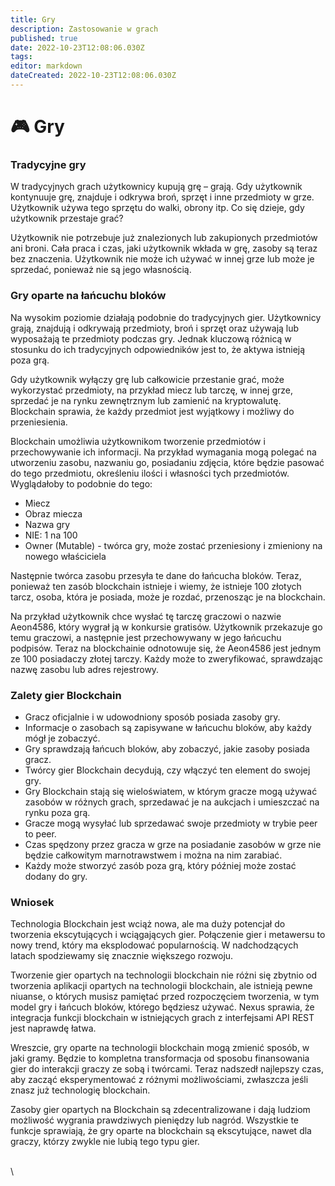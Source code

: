 ```yaml
---
title: Gry
description: Zastosowanie w grach
published: true
date: 2022-10-23T12:08:06.030Z
tags: 
editor: markdown
dateCreated: 2022-10-23T12:08:06.030Z
---
```


# 🎮 Gry
### Tradycyjne gry <a href="#dlaczego-potrzebujesz-gaming-blockchain" id="dlaczego-potrzebujesz-gaming-blockchain"></a>

W tradycyjnych grach użytkownicy kupują grę – grają. Gdy użytkownik kontynuuje grę, znajduje i odkrywa broń, sprzęt i inne przedmioty w grze. Użytkownik używa tego sprzętu do walki, obrony itp. Co się dzieje, gdy użytkownik przestaje grać?

Użytkownik nie potrzebuje już znalezionych lub zakupionych przedmiotów ani broni. Cała praca i czas, jaki użytkownik wkłada w grę, zasoby są teraz bez znaczenia. Użytkownik nie może ich używać w innej grze lub może je sprzedać, ponieważ nie są jego własnością.

### Gry oparte na łańcuchu bloków

Na wysokim poziomie działają podobnie do tradycyjnych gier. Użytkownicy grają, znajdują i odkrywają przedmioty, broń i sprzęt oraz używają lub wyposażają te przedmioty podczas gry. Jednak kluczową różnicą w stosunku do ich tradycyjnych odpowiedników jest to, że aktywa istnieją poza grą.

Gdy użytkownik wyłączy grę lub całkowicie przestanie grać, może wykorzystać przedmioty, na przykład miecz lub tarczę, w innej grze, sprzedać je na rynku zewnętrznym lub zamienić na kryptowalutę. Blockchain sprawia, że ​​każdy przedmiot jest wyjątkowy i możliwy do przeniesienia.

Blockchain umożliwia użytkownikom tworzenie przedmiotów i przechowywanie ich informacji. Na przykład wymagania mogą polegać na utworzeniu zasobu, nazwaniu go, posiadaniu zdjęcia, które będzie pasować do tego przedmiotu, określeniu ilości i własności tych przedmiotów. Wyglądałoby to podobnie do tego:

* Miecz
* Obraz miecza
* Nazwa gry
* NIE: 1 na 100
* Owner (Mutable) - twórca gry, może zostać przeniesiony i zmieniony na nowego właściciela

Następnie twórca zasobu przesyła te dane do łańcucha bloków. Teraz, ponieważ ten zasób blockchain istnieje i wiemy, że istnieje 100 złotych tarcz, osoba, która je posiada, może je rozdać, przenosząc je na blockchain.

Na przykład użytkownik chce wysłać tę tarczę graczowi o nazwie Aeon4586, który wygrał ją w konkursie gratisów. Użytkownik przekazuje go temu graczowi, a następnie jest przechowywany w jego łańcuchu podpisów. Teraz na blockchainie odnotowuje się, że Aeon4586 jest jednym ze 100 posiadaczy złotej tarczy. Każdy może to zweryfikować, sprawdzając nazwę zasobu lub adres rejestrowy.

### Zalety gier Blockchain

* Gracz oficjalnie i w udowodniony sposób posiada zasoby gry.
* Informacje o zasobach są zapisywane w łańcuchu bloków, aby każdy mógł je zobaczyć.
* Gry sprawdzają łańcuch bloków, aby zobaczyć, jakie zasoby posiada gracz.
* Twórcy gier Blockchain decydują, czy włączyć ten element do swojej gry.
* Gry Blockchain stają się wieloświatem, w którym gracze mogą używać zasobów w różnych grach, sprzedawać je na aukcjach i umieszczać na rynku poza grą.
* Gracze mogą wysyłać lub sprzedawać swoje przedmioty w trybie peer to peer.
* Czas spędzony przez gracza w grze na posiadanie zasobów w grze nie będzie całkowitym marnotrawstwem i można na nim zarabiać.
* Każdy może stworzyć zasób poza grą, który później może zostać dodany do gry.

### Wniosek

Technologia Blockchain jest wciąż nowa, ale ma duży potencjał do tworzenia ekscytujących i wciągających gier. Połączenie gier i metawersu to nowy trend, który ma eksplodować popularnością. W nadchodzących latach spodziewamy się znacznie większego rozwoju.

Tworzenie gier opartych na technologii blockchain nie różni się zbytnio od tworzenia aplikacji opartych na technologii blockchain, ale istnieją pewne niuanse, o których musisz pamiętać przed rozpoczęciem tworzenia, w tym model gry i łańcuch bloków, którego będziesz używać. Nexus sprawia, że ​​integracja funkcji blockchain w istniejących grach z interfejsami API REST jest naprawdę łatwa.

Wreszcie, gry oparte na technologii blockchain mogą zmienić sposób, w jaki gramy. Będzie to kompletna transformacja od sposobu finansowania gier do interakcji graczy ze sobą i twórcami. Teraz nadszedł najlepszy czas, aby zacząć eksperymentować z różnymi możliwościami, zwłaszcza jeśli znasz już technologię blockchain.

Zasoby gier opartych na Blockchain są zdecentralizowane i dają ludziom możliwość wygrania prawdziwych pieniędzy lub nagród. Wszystkie te funkcje sprawiają, że gry oparte na blockchain są ekscytujące, nawet dla graczy, którzy zwykle nie lubią tego typu gier.

\
\